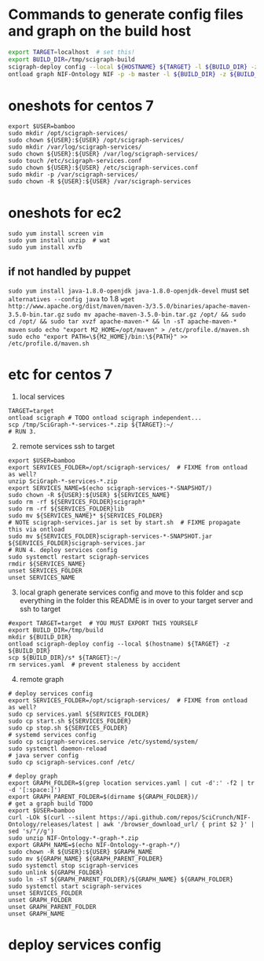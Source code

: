# Commands to generate config files and graph on the build host
``` bash
export TARGET=localhost  # set this!
export BUILD_DIR=/tmp/scigraph-build
scigraph-deploy config --local ${HOSTNAME} ${TARGET} -l ${BUILD_DIR} -z ${BUILD_DIR}
ontload graph NIF-Ontology NIF -p -b master -l ${BUILD_DIR} -z ${BUILD_DIR}
```

# oneshots for centos 7
```
export $USER=bamboo
sudo mkdir /opt/scigraph-services/
sudo chown ${USER}:${USER} /opt/scigraph-services/
sudo mkdir /var/log/scigraph-services/
sudo chown ${USER}:${USER} /var/log/scigraph-services/
sudo touch /etc/scigraph-services.conf
sudo chown ${USER}:${USER} /etc/scigraph-services.conf
sudo mkdir -p /var/scigraph-services/
sudo chown -R ${USER}:${USER} /var/scigraph-services
```
# oneshots for ec2
```
sudo yum install screen vim
sudo yum install unzip  # wat
sudo yum install xvfb
```

## if not handled by puppet
`sudo yum install java-1.8.0-openjdk java-1.8.0-openjdk-devel`
must set `alternatives --config java` to 1.8
`wget http://www.apache.org/dist/maven/maven-3/3.5.0/binaries/apache-maven-3.5.0-bin.tar.gz`
`sudo mv apache-maven-3.5.0-bin.tar.gz /opt/ && sudo cd /opt/ && sudo tar xvzf apache-maven-* && ln -sT apache-maven-* maven`
`sudo echo "export M2_HOME=/opt/maven" > /etc/profile.d/maven.sh`
`sudo echo "export PATH=\${M2_HOME}/bin:\${PATH}" >> /etc/profile.d/maven.sh`

# etc for centos 7
1. local services
```
TARGET=target
ontload scigraph # TODO ontload scigraph independent...
scp /tmp/SciGraph-*-services-*.zip ${TARGET}:~/
# RUN 3.
```

2. remote services ssh to target
```
export $USER=bamboo
export SERVICES_FOLDER=/opt/scigraph-services/  # FIXME from ontload as well?
unzip SciGraph-*-services-*.zip
export SERVICES_NAME=$(echo scigraph-services-*-SNAPSHOT/)
sudo chown -R ${USER}:${USER} ${SERVICES_NAME}
sudo rm -rf ${SERVICES_FOLDER}scigraph*
sudo rm -rf ${SERVICES_FOLDER}lib
sudo mv ${SERVICES_NAME}* ${SERVICES_FOLDER}
# NOTE scigraph-services.jar is set by start.sh  # FIXME propagate this via ontload
sudo mv ${SERVICES_FOLDER}scigraph-services-*-SNAPSHOT.jar ${SERVICES_FOLDER}scigraph-services.jar
# RUN 4. deploy services config
sudo systemctl restart scigraph-services
rmdir ${SERVICES_NAME}
unset SERVICES_FOLDER
unset SERVICES_NAME
```

3. local graph generate services config and move to this folder and scp everything in the folder
this README is in over to your target server and ssh to target 
```
#export TARGET=target  # YOU MUST EXPORT THIS YOURSELF
export BUILD_DIR=/tmp/build
mkdir ${BUILD_DIR}
ontload scigraph-deploy config --local $(hostname) ${TARGET} -z ${BUILD_DIR}
scp ${BUILD_DIR}/s* ${TARGET}:~/
rm services.yaml  # prevent staleness by accident
```

4. remote graph
```
# deploy services config
export SERVICES_FOLDER=/opt/scigraph-services/  # FIXME from ontload as well?
sudo cp services.yaml ${SERVICES_FOLDER}
sudo cp start.sh ${SERVICES_FOLDER}
sudo cp stop.sh ${SERVICES_FOLDER}
# systemd services config
sudo cp scigraph-services.service /etc/systemd/system/
sudo systemctl daemon-reload
# java server config
sudo cp scigraph-services.conf /etc/

# deploy graph
export GRAPH_FOLDER=$(grep location services.yaml | cut -d':' -f2 | tr -d '[:space:]')
export GRAPH_PARENT_FOLDER=$(dirname ${GRAPH_FOLDER})/
# get a graph build TODO
export $USER=bamboo
curl -LOk $(curl --silent https://api.github.com/repos/SciCrunch/NIF-Ontology/releases/latest | awk '/browser_download_url/ { print $2 }' | sed 's/"//g')
sudo unzip NIF-Ontology-*-graph-*.zip
export GRAPH_NAME=$(echo NIF-Ontology-*-graph-*/)
sudo chown -R ${USER}:${USER} $GRAPH_NAME
sudo mv ${GRAPH_NAME} ${GRAPH_PARENT_FOLDER}
sudo systemctl stop scigraph-services
sudo unlink ${GRAPH_FOLDER}
sudo ln -sT ${GRAPH_PARENT_FOLDER}/${GRAPH_NAME} ${GRAPH_FOLDER}
sudo systemctl start scigraph-services
unset SERVICES_FOLDER
unset GRAPH_FOLDER
unset GRAPH_PARENT_FOLDER
unset GRAPH_NAME
```

# deploy services config
